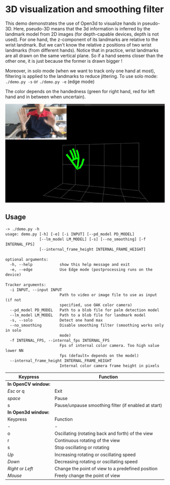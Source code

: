 # 3D visualization and smoothing filter

This demo demonstrates the use of Open3d to visualize hands in pseudo-3D.
Here, pseudo-3D means that the 3d information is inferred by the landmark model from 2D images (for depth-capable devices, depth is not used).
For one hand, the z-component of its landmarks are relative to the wrist landmark. But we can't know the relative z positions of two wrist landmarks (from different hands).
Notice that in practice, wrist landmarks are all drawn on the same vertical plane. So if a hand seems closer than the other one, it is just because the former is drawn bigger !

Moreover, in solo mode (when we want to track only one hand at most), filtering is applied to the landmarks to reduce jittering.
To use solo mode: `./demo.py -s` or `./demo.py -e` (edge mode)

The color depends on the handedness (green for right hand, red for left hand and in between when uncertain).


![3D visualization](medias/3d_visualization.gif)

## Usage

```
-> ./demo.py -h
usage: demo.py [-h] [-e] [-i INPUT] [--pd_model PD_MODEL]
               [--lm_model LM_MODEL] [-s] [--no_smoothing] [-f INTERNAL_FPS]
               [--internal_frame_height INTERNAL_FRAME_HEIGHT]

optional arguments:
  -h, --help            show this help message and exit
  -e, --edge            Use Edge mode (postprocessing runs on the device)

Tracker arguments:
  -i INPUT, --input INPUT
                        Path to video or image file to use as input (if not
                        specified, use OAK color camera)
  --pd_model PD_MODEL   Path to a blob file for palm detection model
  --lm_model LM_MODEL   Path to a blob file for landmark model
  -s, --solo            Detect one hand max
  --no_smoothing        Disable smoothing filter (smoothing works only in solo
                        mode)
  -f INTERNAL_FPS, --internal_fps INTERNAL_FPS
                        Fps of internal color camera. Too high value lower NN
                        fps (default= depends on the model)
  --internal_frame_height INTERNAL_FRAME_HEIGHT
                        Internal color camera frame height in pixels
```


|Keypress|Function|
|-|-|
|**In OpenCV window:**|
|*Esc* or q|Exit|
|*space*|Pause|
|s|Pause/unpause smoothing filter (if enabled at start)|
|**In Open3d window:**|
|Keypress|Function|
|-|-|
|o|Oscillating (rotating back and forth) of the view|
|r|Continuous rotating of the view|
|s|Stop oscillating or rotating|
|*Up*|Increasing rotating or oscillating speed|
|*Down*|Decreasing rotating or oscillating speed|
|*Right* or *Left*|Change the point of view to a predefined position|
|*Mouse*|Freely change the point of view|